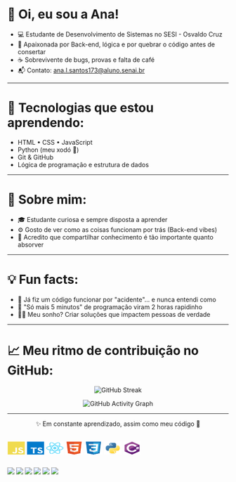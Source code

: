 # 👋 Oi, eu sou a Ana!</h1>
- 💻 Estudante de Desenvolvimento de Sistemas no SESI - Osvaldo Cruz<br>
- 🔧 Apaixonada por Back-end, lógica e por quebrar o código antes de consertar<br>
- ☕ Sobrevivente de bugs, provas e falta de café<br>
- 📬 Contato: ana.l.santos173@aluno.senai.br
---
# 🚀 Tecnologias que estou aprendendo:
- HTML • CSS • JavaScript
- Python (meu xodó 💚)
- Git & GitHub
- Lógica de programação e estrutura de dados
---
# 🧠 Sobre mim:
- 🎓 Estudante curiosa e sempre disposta a aprender
- ⚙️ Gosto de ver como as coisas funcionam por trás (Back-end vibes)
- 🤝 Acredito que compartilhar conhecimento é tão importante quanto absorver
---
# 💡 Fun facts:
- 🐞 Já fiz um código funcionar por "acidente"... e nunca entendi como
- 🤔 "Só mais 5 minutos" de programação viram 2 horas rapidinho
- 👩‍💻 Meu sonho? Criar soluções que impactem pessoas de verdade
---
# 📈 Meu ritmo de contribuição no GitHub:

<!-- GitHub Streak Stats -->
<p align="center">
  <img src="https://github-readme-streak-stats.herokuapp.com/?user=analsantos&theme=tokyonight&hide_border=true" alt="GitHub Streak"/>
</p>

<!-- GitHub Contribution Graph -->
<p align="center">
  <img src="https://github-readme-activity-graph.cyclic.app/graph?username=analsantos&theme=github-compact&hide_border=true" alt="GitHub Activity Graph"/>
</p>

---

<p align="center">
  ✨ Em constante aprendizado, assim como meu código 💜
</p>

<div style="display: inline_block"><br>
  <img align="center" alt="Rafa-Js" height="30" width="40" src="https://raw.githubusercontent.com/devicons/devicon/master/icons/javascript/javascript-plain.svg">
  <img align="center" alt="Rafa-Ts" height="30" width="40" src="https://raw.githubusercontent.com/devicons/devicon/master/icons/typescript/typescript-plain.svg">
  <img align="center" alt="Rafa-React" height="30" width="40" src="https://raw.githubusercontent.com/devicons/devicon/master/icons/react/react-original.svg">
  <img align="center" alt="Rafa-HTML" height="30" width="40" src="https://raw.githubusercontent.com/devicons/devicon/master/icons/html5/html5-original.svg">
  <img align="center" alt="Rafa-CSS" height="30" width="40" src="https://raw.githubusercontent.com/devicons/devicon/master/icons/css3/css3-original.svg">
  <img align="center" alt="Rafa-Python" height="30" width="40" src="https://raw.githubusercontent.com/devicons/devicon/master/icons/python/python-original.svg">
  <img align="center" alt="Rafa-Csharp" height="30" width="40" src="https://raw.githubusercontent.com/devicons/devicon/master/icons/csharp/csharp-original.svg">
</div>
  
  ##
 
<div> 
  <a href="https://www.youtube.com/channel/UC_-uuuZbY0AAt9CViNzvc-Q" target="_blank"><img src="https://img.shields.io/badge/YouTube-FF0000?style=for-the-badge&logo=youtube&logoColor=white" target="_blank"></a>
  <a href="https://instagram.com/rafaballerini" target="_blank"><img src="https://img.shields.io/badge/-Instagram-%23E4405F?style=for-the-badge&logo=instagram&logoColor=white" target="_blank"></a>
 	<a href="https://www.twitch.tv/rafaballerinii" target="_blank"><img src="https://img.shields.io/badge/Twitch-9146FF?style=for-the-badge&logo=twitch&logoColor=white" target="_blank"></a>
 <a href="https://discord.gg/wagxzStdcR" target="_blank"><img src="https://img.shields.io/badge/Discord-7289DA?style=for-the-badge&logo=discord&logoColor=white" target="_blank"></a> 
  <a href = "mailto:contatorafaballerini@gmail.com"><img src="https://img.shields.io/badge/-Gmail-%23333?style=for-the-badge&logo=gmail&logoColor=white" target="_blank"></a>
  <a href="https://www.linkedin.com/in/rafaella-ballerini-45875016a" target="_blank"><img src="https://img.shields.io/badge/-LinkedIn-%230077B5?style=for-the-badge&logo=linkedin&logoColor=white" target="_blank"></a> 
  
</div>
